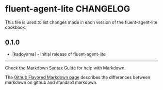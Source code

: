 fluent-agent-lite CHANGELOG
===========================

This file is used to list changes made in each version of the fluent-agent-lite cookbook.

0.1.0
-----
- [kadoyama] - Initial release of fluent-agent-lite

- - -
Check the [Markdown Syntax Guide](http://daringfireball.net/projects/markdown/syntax) for help with Markdown.

The [Github Flavored Markdown page](http://github.github.com/github-flavored-markdown/) describes the differences between markdown on github and standard markdown.
